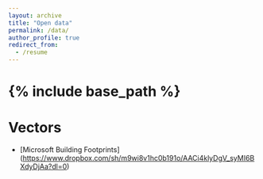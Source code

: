 ```yaml
---
layout: archive
title: "Open data"
permalink: /data/
author_profile: true
redirect_from:
  - /resume
---
```


{% include base_path %}
======

Vectors
======
* [Microsoft Building Footprints]  (https://www.dropbox.com/sh/m9wi8v1hc0b191o/AACi4klyDgV_syMI6BXdyDjAa?dl=0)

 


